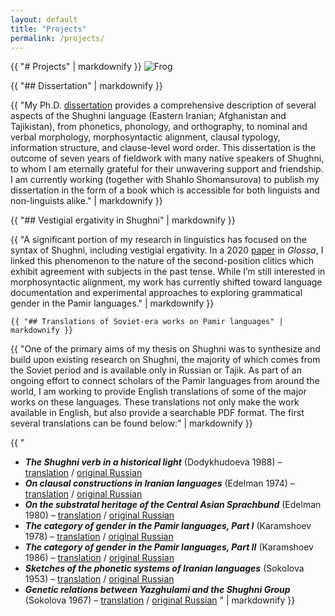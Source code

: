 ```yaml
---
layout: default 
title: "Projects"
permalink: /projects/
---
```


<div class="about-content">
  {{ "# Projects" | markdownify }}

  <img src="https://clintonparker.github.io/assets/images/frog.jpg" alt="Frog" class="about-photo">

  {{ "## Dissertation" | markdownify }}
  
  {{ "My Ph.D. [dissertation](https://clintonparker.github.io/assets/Thesis.pdf) provides a comprehensive description of several aspects of the Shughni language (Eastern Iranian; Afghanistan and Tajikistan), from phonetics, phonology, and orthography, to nominal and verbal morphology, morphosyntactic alignment, clausal typology, information structure, and clause-level word order.  This dissertation is the outcome of seven years of fieldwork with many native speakers of Shughni, to whom I am eternally grateful for their unwavering support and friendship.  I am currently working (together with Shahlo Shomansurova) to publish my dissertation in the form of a book which is accessible for both linguists and non-linguists alike." | markdownify }}

  {{ "## Vestigial ergativity in Shughni" | markdownify }}

  {{ "A significant portion of my research in linguistics has focused on the syntax of Shughni, including vestigial ergativity. In a 2020 [paper](https://clintonparker.github.io/assets/Glossa.pdf) in _Glossa_, I linked this phenomenon to the nature of the second-position clitics which exhibit agreement with subjects in the past tense. While I’m still interested in morphosyntactic alignment, my work has currently shifted toward language documentation and experimental approaches to exploring grammatical gender in the Pamir languages." | markdownify }}

    {{ "## Translations of Soviet-era works on Pamir languages" | markdownify }}

  {{ "One of the primary aims of my thesis on Shughni was to synthesize and build upon existing research on Shughni, the majority of which comes from the Soviet period and is available only in Russian or Tajik.  As part of an ongoing effort to connect scholars of the Pamir languages from around the world, I am working to provide English translations of some of the major works on these languages.  These translations not only make the work available in English, but also provide a searchable PDF format.  The first several translations can be found below:" | markdownify }}

  {{ "
  - ***The Shughni verb in a historical light*** (Dodykhudoeva 1988) &ndash; [translation](https://clintonparker.github.io/assets/translations/Dodykhudoeva_1988_En.pdf) / [original Russian](https://clintonparker.github.io/assets/translations/Dodykhudoeva_1988_Russ.pdf)
  - ***On clausal constructions in Iranian languages*** (Edelman 1974) &ndash; [translation](https://clintonparker.github.io/assets/translations/Edelman_1974_En.pdf) / [original Russian](https://clintonparker.github.io/assets/translations/Edelman_1974_Russ.pdf)
  - ***On the substratal heritage of the Central Asian Sprachbund*** (Edelman 1980) &ndash; [translation](https://clintonparker.github.io/assets/translations/Edelman_1980_En.pdf) / [original Russian](https://clintonparker.github.io/assets/translations/Edelman_1980_Russ.pdf)
  - ***The category of gender in the Pamir languages, Part I*** (Karamshoev 1978) &ndash; [translation](https://clintonparker.github.io/assets/translations/Karamshoev_1978_En.pdf) / [original Russian](https://clintonparker.github.io/assets/translations/Karamshoev_1978_Russ.pdf)
  - ***The category of gender in the Pamir languages, Part II*** (Karamshoev 1986) &ndash; [translation](https://clintonparker.github.io/assets/translations/Karamshoev_1986_En.pdf) / [original Russian](https://clintonparker.github.io/assets/translations/Karamshoev_1986_Russ_.pdf)
  - ***Sketches of the phonetic systems of Iranian languages*** (Sokolova 1953) &ndash; [translation](https://clintonparker.github.io/assets/translations/Sokolova_1953_En.pdf) / [original Russian](https://clintonparker.github.io/assets/translations/Sokolova_1953_Russ.pdf)
  - ***Genetic relations between Yazghulami and the Shughni Group*** (Sokolova 1967) &ndash; [translation](https://clintonparker.github.io/assets/translations/Sokolova_1967_En.pdf) / [original Russian](https://clintonparker.github.io/assets/translations/Sokolova_1967_Russ.pdf)
    " | markdownify }}
    
</div>


